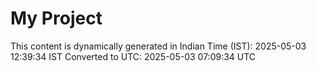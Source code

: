 # My Project

This content is dynamically generated in Indian Time (IST): 2025-05-03 12:39:34 IST
Converted to UTC: 2025-05-03 07:09:34 UTC
